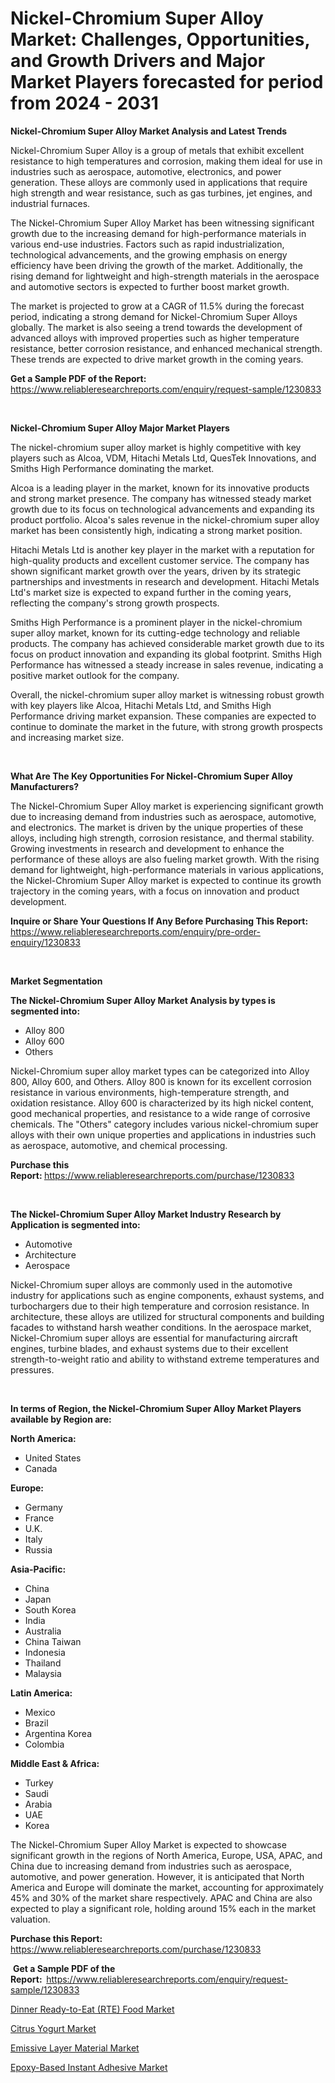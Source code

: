 <p><h1>Nickel-Chromium Super Alloy Market: Challenges, Opportunities, and Growth Drivers and Major Market Players forecasted for period from 2024 - 2031</h1></p><p><strong>Nickel-Chromium Super Alloy Market Analysis and Latest Trends</strong></p>
<p><p>Nickel-Chromium Super Alloy is a group of metals that exhibit excellent resistance to high temperatures and corrosion, making them ideal for use in industries such as aerospace, automotive, electronics, and power generation. These alloys are commonly used in applications that require high strength and wear resistance, such as gas turbines, jet engines, and industrial furnaces.</p><p>The Nickel-Chromium Super Alloy Market has been witnessing significant growth due to the increasing demand for high-performance materials in various end-use industries. Factors such as rapid industrialization, technological advancements, and the growing emphasis on energy efficiency have been driving the growth of the market. Additionally, the rising demand for lightweight and high-strength materials in the aerospace and automotive sectors is expected to further boost market growth.</p><p>The market is projected to grow at a CAGR of 11.5% during the forecast period, indicating a strong demand for Nickel-Chromium Super Alloys globally. The market is also seeing a trend towards the development of advanced alloys with improved properties such as higher temperature resistance, better corrosion resistance, and enhanced mechanical strength. These trends are expected to drive market growth in the coming years.</p></p>
<p><strong>Get a Sample PDF of the Report:&nbsp;</strong> <a href="https://www.reliableresearchreports.com/enquiry/request-sample/1230833">https://www.reliableresearchreports.com/enquiry/request-sample/1230833</a></p>
<p>&nbsp;</p>
<p><strong>Nickel-Chromium Super Alloy Major Market Players</strong></p>
<p><p>The nickel-chromium super alloy market is highly competitive with key players such as Alcoa, VDM, Hitachi Metals Ltd, QuesTek Innovations, and Smiths High Performance dominating the market.</p><p>Alcoa is a leading player in the market, known for its innovative products and strong market presence. The company has witnessed steady market growth due to its focus on technological advancements and expanding its product portfolio. Alcoa's sales revenue in the nickel-chromium super alloy market has been consistently high, indicating a strong market position.</p><p>Hitachi Metals Ltd is another key player in the market with a reputation for high-quality products and excellent customer service. The company has shown significant market growth over the years, driven by its strategic partnerships and investments in research and development. Hitachi Metals Ltd's market size is expected to expand further in the coming years, reflecting the company's strong growth prospects.</p><p>Smiths High Performance is a prominent player in the nickel-chromium super alloy market, known for its cutting-edge technology and reliable products. The company has achieved considerable market growth due to its focus on product innovation and expanding its global footprint. Smiths High Performance has witnessed a steady increase in sales revenue, indicating a positive market outlook for the company.</p><p>Overall, the nickel-chromium super alloy market is witnessing robust growth with key players like Alcoa, Hitachi Metals Ltd, and Smiths High Performance driving market expansion. These companies are expected to continue to dominate the market in the future, with strong growth prospects and increasing market size.</p></p>
<p>&nbsp;</p>
<p><strong>What Are The Key Opportunities For Nickel-Chromium Super Alloy Manufacturers?</strong></p>
<p><p>The Nickel-Chromium Super Alloy market is experiencing significant growth due to increasing demand from industries such as aerospace, automotive, and electronics. The market is driven by the unique properties of these alloys, including high strength, corrosion resistance, and thermal stability. Growing investments in research and development to enhance the performance of these alloys are also fueling market growth. With the rising demand for lightweight, high-performance materials in various applications, the Nickel-Chromium Super Alloy market is expected to continue its growth trajectory in the coming years, with a focus on innovation and product development.</p></p>
<p><strong>Inquire or Share Your Questions If Any Before Purchasing This Report:</strong> <a href="https://www.reliableresearchreports.com/enquiry/pre-order-enquiry/1230833">https://www.reliableresearchreports.com/enquiry/pre-order-enquiry/1230833</a></p>
<p>&nbsp;</p>
<p><strong>Market Segmentation</strong></p>
<p><strong>The Nickel-Chromium Super Alloy Market Analysis by types is segmented into:</strong></p>
<p><ul><li>Alloy 800</li><li>Alloy 600</li><li>Others</li></ul></p>
<p><p>Nickel-Chromium super alloy market types can be categorized into Alloy 800, Alloy 600, and Others. Alloy 800 is known for its excellent corrosion resistance in various environments, high-temperature strength, and oxidation resistance. Alloy 600 is characterized by its high nickel content, good mechanical properties, and resistance to a wide range of corrosive chemicals. The "Others" category includes various nickel-chromium super alloys with their own unique properties and applications in industries such as aerospace, automotive, and chemical processing.</p></p>
<p><strong>Purchase this Report:&nbsp;</strong><a href="https://www.reliableresearchreports.com/purchase/1230833">https://www.reliableresearchreports.com/purchase/1230833</a></p>
<p>&nbsp;</p>
<p><strong>The Nickel-Chromium Super Alloy Market Industry Research by Application is segmented into:</strong></p>
<p><ul><li>Automotive</li><li>Architecture</li><li>Aerospace</li></ul></p>
<p><p>Nickel-Chromium super alloys are commonly used in the automotive industry for applications such as engine components, exhaust systems, and turbochargers due to their high temperature and corrosion resistance. In architecture, these alloys are utilized for structural components and building facades to withstand harsh weather conditions. In the aerospace market, Nickel-Chromium super alloys are essential for manufacturing aircraft engines, turbine blades, and exhaust systems due to their excellent strength-to-weight ratio and ability to withstand extreme temperatures and pressures.</p></p>
<p>&nbsp;</p>
<p><strong>In terms of Region, the Nickel-Chromium Super Alloy Market Players available by Region are:</strong></p>
<p>
    <p> <strong> North America: </strong>
        <ul>
            <li>United States</li>
            <li>Canada</li>
        </ul>
        </p> 
    <p> <strong> Europe: </strong>
        <ul>
            <li>Germany</li>
            <li>France</li>
            <li>U.K.</li>
            <li>Italy</li>
            <li>Russia</li>
        </ul>
        </p> 
    <p> <strong> Asia-Pacific: </strong>
        <ul>
            <li>China</li>
            <li>Japan</li>
            <li>South Korea</li>
            <li>India</li>
            <li>Australia</li>
            <li>China Taiwan</li>
            <li>Indonesia</li>
            <li>Thailand</li>
            <li>Malaysia</li>
        </ul>
        </p> 
    <p> <strong> Latin America: </strong>
        <ul>
            <li>Mexico</li>
            <li>Brazil</li>
            <li>Argentina Korea</li>
            <li>Colombia</li>
        </ul>
        </p> 
    <p> <strong> Middle East & Africa: </strong>
        <ul>
            <li>Turkey</li>
            <li>Saudi</li>
            <li>Arabia</li>
            <li>UAE</li>
            <li>Korea</li>
        </ul>
    </p>
    </p>
<p><p>The Nickel-Chromium Super Alloy Market is expected to showcase significant growth in the regions of North America, Europe, USA, APAC, and China due to increasing demand from industries such as aerospace, automotive, and power generation. However, it is anticipated that North America and Europe will dominate the market, accounting for approximately 45% and 30% of the market share respectively. APAC and China are also expected to play a significant role, holding around 15% each in the market valuation.</p></p>
<p><strong>Purchase this Report: </strong><a href="https://www.reliableresearchreports.com/purchase/1230833">https://www.reliableresearchreports.com/purchase/1230833</a></p>
<p>&nbsp;<strong>Get a Sample PDF of the Report:&nbsp;&nbsp;</strong><a href="https://www.reliableresearchreports.com/enquiry/request-sample/1230833">https://www.reliableresearchreports.com/enquiry/request-sample/1230833</a></p>
<p><strong></strong></p>
<p><p><a href="https://issuu.com/reportprime-2/docs/dinner-ready-to-eat-rte-food-market-size-2030.pptx">Dinner Ready-to-Eat (RTE) Food Market</a></p><p><a href="https://issuu.com/reportprime-2/docs/citrus-yogurt-market-size-2030.pptx">Citrus Yogurt Market</a></p><p><a href="https://github.com/brentleyjimmiealvaradoz4l1rea/Market-Research-Report-List-1/blob/main/emissive-layer-material-market.md">Emissive Layer Material Market</a></p><p><a href="https://github.com/eeaveuhhh/Market-Research-Report-List-1/blob/main/epoxy-based-instant-adhesive-market.md">Epoxy-Based Instant Adhesive Market</a></p></p>